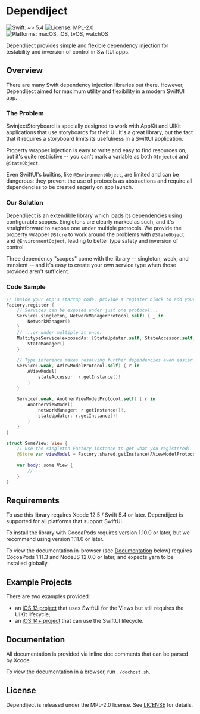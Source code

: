 # Dependiject

![Swift: ~> 5.4][1]
![License: MPL-2.0][2]
![Platforms: macOS, iOS, tvOS, watchOS][3]

Dependiject provides simple and flexible dependency injection for testability and inversion of
control in SwiftUI apps.

## Overview

There are many Swift dependency injection libraries out there. However, Dependiject aimed for
maximum utility and flexibility in a modern SwiftUI app.

### The Problem

SwinjectStoryboard is specially designed to work with AppKit and UIKit applications that use
storyboards for their UI. It's a great library, but the fact that it requires a storyboard limits
its usefulness in a SwiftUI application.

Property wrapper injection is easy to write and easy to find resources on, but it's quite
restrictive -- you can't mark a variable as both `@Injected` and `@StateObject`.

Even SwiftUI's builtins, like `@EnvironmentObject`, are limited and can be dangerous: they prevent
the use of protocols as abstractions and require all dependencies to be created eagerly on app
launch.

### Our Solution

Dependiject is an extendible library which loads its dependencies using configurable scopes.
Singletons are clearly marked as such, and it's straightforward to expose one under multiple
protocols. We provide the property wrapper `@Store` to work around the problems with `@StateObject`
and `@EnvironmentObject`, leading to better type safety and inversion of control.

Three dependency "scopes" come with the library -- singleton, weak, and transient -- and it's easy
to create your own service type when those provided aren't sufficient.

### Code Sample

```swift
// Inside your App's startup code, provide a register block to add your dependencies:
Factory.register {
    // Services can be exposed under just one protocol...
    Service(.singleton, NetworkManagerProtocol.self) { _ in
        NetworkManager()
    }
    // ...or under multiple at once:
    MultitypeService(exposedAs: [StateUpdater.self, StateAccessor.self]) { _ in
        StateManager()
    }
    
    // Type inference makes resolving further dependencies even easier:
    Service(.weak, AViewModelProtocol.self) { r in
        AViewModel(
            stateAccessor: r.getInstance()!
        )
    }
    
    Service(.weak, AnotherViewModelProtocol.self) { r in
        AnotherViewModel(
            networkManager: r.getInstance()!,
            stateUpdater: r.getInstance()!
        )
    }
}

struct SomeView: View {
    // Use the singleton Factory instance to get what you registered:
    @Store var viewModel = Factory.shared.getInstance(AViewModelProtocol.self)!
    
    var body: some View {
        // ...
    }
}
```

## Requirements

To use this library requires Xcode 12.5 / Swift 5.4 or later. Dependiject is supported for all
platforms that support SwiftUI.

To install the library with CocoaPods requires version 1.10.0 or later, but we recommend using
version 1.11.0 or later.

To view the documentation in-browser (see [Documentation][4] below) requires CocoaPods 1.11.3 and
NodeJS 12.0.0 or later, and expects yarn to be installed globally.

## Example Projects

There are two examples provided: 
- an [iOS 13 project][5] that uses SwiftUI for the Views but still requires the UIKit lifecycle;
- an [iOS 14+ project][6] that can use the SwiftUI lifecycle.

## Documentation

All documentation is provided via inline doc comments that can be parsed by Xcode.

To view the documentation in a browser, run `./dochost.sh`.

## License

Dependiject is released under the MPL-2.0 license. See [LICENSE][7] for details.

[1]: https://img.shields.io/badge/Swift-~%3E%205.4-orange
[2]: https://img.shields.io/badge/license-MPL--2.0-blue
[3]: https://img.shields.io/badge/Platforms-macOS,%20iOS,%20tvOS,%20watchOS-yellowgreen
[4]: #documentation
[5]: ./iOS%2013%20Example/
[6]: ./iOS%2014%20Example/
[7]: ./LICENSE
